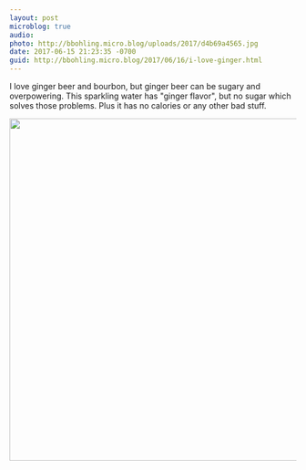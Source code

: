 ```yaml
---
layout: post
microblog: true
audio: 
photo: http://bbohling.micro.blog/uploads/2017/d4b69a4565.jpg
date: 2017-06-15 21:23:35 -0700
guid: http://bbohling.micro.blog/2017/06/16/i-love-ginger.html
---
```

I love ginger beer and bourbon, but ginger beer can be sugary and overpowering. This sparkling water has "ginger flavor", but no sugar which solves those problems. Plus it has no calories or any other bad stuff.

<img src="http://bbohling.micro.blog/uploads/2017/d4b69a4565.jpg" width="600" height="600" style="height: auto" />

